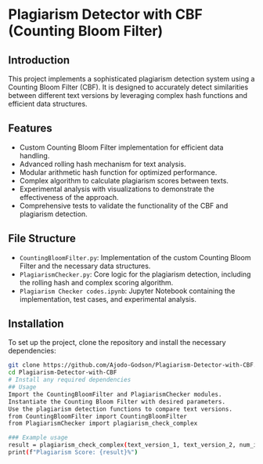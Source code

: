 # Plagiarism Detector with CBF (Counting Bloom Filter)

## Introduction
This project implements a sophisticated plagiarism detection system using a Counting Bloom Filter (CBF). It is designed to accurately detect similarities between different text versions by leveraging complex hash functions and efficient data structures.

## Features
- Custom Counting Bloom Filter implementation for efficient data handling.
- Advanced rolling hash mechanism for text analysis.
- Modular arithmetic hash function for optimized performance.
- Complex algorithm to calculate plagiarism scores between texts.
- Experimental analysis with visualizations to demonstrate the effectiveness of the approach.
- Comprehensive tests to validate the functionality of the CBF and plagiarism detection.

## File Structure
- `CountingBloomFilter.py`: Implementation of the custom Counting Bloom Filter and the necessary data structures.
- `PlagiarismChecker.py`: Core logic for the plagiarism detection, including the rolling hash and complex scoring algorithm.
- `Plagiarism Checker codes.ipynb`: Jupyter Notebook containing the implementation, test cases, and experimental analysis.

## Installation
To set up the project, clone the repository and install the necessary dependencies:
```bash
git clone https://github.com/Ajodo-Godson/Plagiarism-Detector-with-CBF.git
cd Plagiarism-Detector-with-CBF
# Install any required dependencies
## Usage
Import the CountingBloomFilter and PlagiarismChecker modules.
Instantiate the Counting Bloom Filter with desired parameters.
Use the plagiarism detection functions to compare text versions.
from CountingBloomFilter import CountingBloomFilter
from PlagiarismChecker import plagiarism_check_complex

### Example usage
result = plagiarism_check_complex(text_version_1, text_version_2, num_items, false_positive_rate)
print(f"Plagiarism Score: {result}%")

